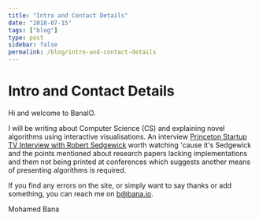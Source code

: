 ```yaml
---
title: "Intro and Contact Details"
date: "2018-07-15"
tags: ["blog"]
type: post
sidebar: false
permalink: /blog/intro-and-contact-details
---
```


# Intro and Contact Details

Hi and welcome to BanaIO.

I will be writing about Computer Science (CS) and explaining novel algorithms using interactive visualisations. An interview [Princeton Startup TV Interview with Robert Sedgewick](https://youtu.be/7gPuewMWWYI) worth watching 'cause it's Sedgewick and the points mentioned about research papers lacking implementations and them not being printed at conferences which suggests another means of presenting algorithms is required.

If you find any errors on the site, or simply want to say thanks or add something, you can reach me on [b@bana.io](mailto:b@bana.io).

Mohamed Bana
